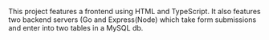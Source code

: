 This project features a frontend using HTML and TypeScript. It also features two backend servers (Go and Express(Node) which take form submissions and enter into two tables in a MySQL db. 

